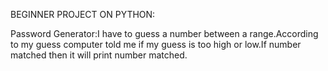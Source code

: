 
BEGINNER PROJECT ON PYTHON:
 
 Password Generator:I have to guess a number between a range.According to my guess computer told me if my guess is too high or low.If number matched then it will print number matched.
